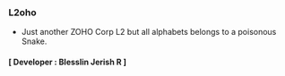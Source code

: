 ### L2oho
- Just another ZOHO Corp L2 but all alphabets belongs to a poisonous Snake.
#### **[ Developer : Blesslin Jerish R ]**
